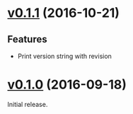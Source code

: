 # [v0.1.1](https://github.com/dtan4/ec2c/releases/tag/v0.1.1) (2016-10-21)

## Features

- Print version string with revision

# [v0.1.0](https://github.com/dtan4/ec2c/releases/tag/v0.1.0) (2016-09-18)

Initial release.

